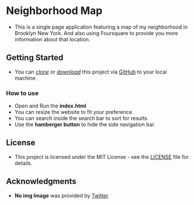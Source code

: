 # Neighborhood Map
* This is a single page application featuring a map of my neighborhood in Brooklyn New York. And also using Foursquare to provide you more information about that location.

## Getting Started

* You can *[clone](https://github.com/arrickx/Neighborhood-Map.git)* or *[download](https://github.com/arrickx/Neighborhood-Map.git)* this project via [GitHub](https://github.com) to your local machine.

### How to use

* Open and Run the **index.html**
* You can resize the website to fit your preference.
* You can search inside the search bar to sort for results.
* Use the **hamberger button** to hide the side navigation bar.


## License

* This project is licensed under the MIT License - see the [LICENSE](LICENSE) file for details.


## Acknowledgments

* **No img Image** was provided by [Twitter](https://pbs.twimg.com/media/DIxqdQFUQAEunYd.jpg).
